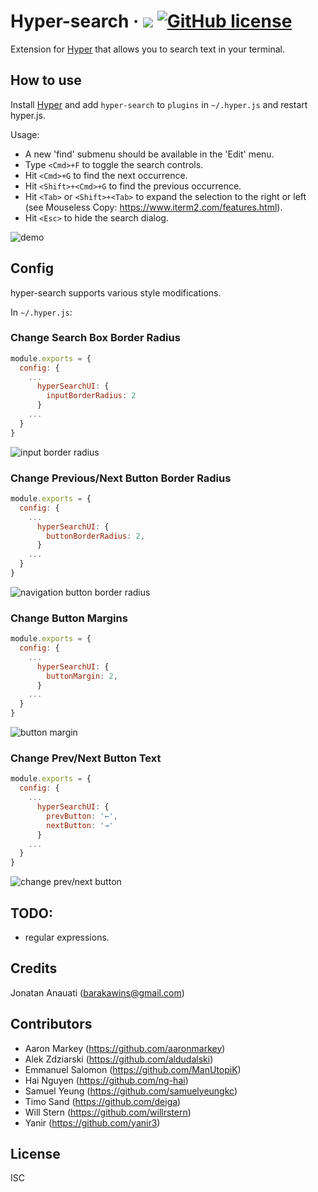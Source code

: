 
# Hyper-search &middot; [![](https://img.shields.io/npm/dm/hyper-search.svg?label=DL)]() [![GitHub license](https://img.shields.io/badge/license-ISC-blue.svg)](https://github.com/jaanauati/hyper-search)

Extension for [Hyper](https://hyper.is) that allows you to search text in your terminal.

## How to use

Install [Hyper](https://hyper.is) and add `hyper-search`
to `plugins` in `~/.hyper.js` and restart hyper.js.

Usage:
 - A new 'find' submenu should be available in the 'Edit' menu.
 - Type ```<Cmd>+F``` to toggle the search controls.
 - Hit ```<Cmd>+G``` to find the next occurrence.
 - Hit ```<Shift>+<Cmd>+G``` to find the previous occurrence.
 - Hit ```<Tab>``` or ```<Shift>+<Tab>``` to expand the selection to the right or left (see Mouseless Copy: https://www.iterm2.com/features.html).
 - Hit ```<Esc>``` to hide the search dialog.

![demo](https://media.giphy.com/media/7SEQJPH0dqgErNF8Zq/giphy.gif)

## Config

hyper-search supports various style modifications.

In `~/.hyper.js`:

### Change Search Box Border Radius

```javascript
module.exports = {
  config: {
    ...
      hyperSearchUI: {
        inputBorderRadius: 2
      }
    ...
  }
}
````

![input border radius](https://i.imgur.com/POliDqP.png)

### Change Previous/Next Button Border Radius

```javascript
module.exports = {
  config: {
    ...
      hyperSearchUI: {
        buttonBorderRadius: 2,
      }
    ...
  }
}
````

![navigation button border radius](https://i.imgur.com/YSam2Ph.png)

### Change Button Margins

```javascript
module.exports = {
  config: {
    ...
      hyperSearchUI: {
        buttonMargin: 2,
      }
    ...
  }
}
````

![button margin](https://i.imgur.com/ZKk0mO8.png)

### Change Prev/Next Button Text

```javascript
module.exports = {
  config: {
    ...
      hyperSearchUI: {
        prevButton: '←',
        nextButton: '→'
      }
    ...
  }
}
````

![change prev/next button](https://i.imgur.com/ORRuvvw.png)


## TODO:
- regular expressions.

## Credits
Jonatan Anauati (barakawins@gmail.com)

## Contributors
- Aaron Markey (https://github.com/aaronmarkey)
- Alek Zdziarski (https://github.com/aldudalski)
- Emmanuel Salomon (https://github.com/ManUtopiK)
- Hai Nguyen (https://github.com/ng-hai)
- Samuel Yeung (https://github.com/samuelyeungkc)
- Timo Sand (https://github.com/deiga)
- Will Stern (https://github.com/willrstern)
- Yanir (https://github.com/yanir3)


## License

ISC
